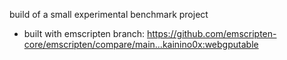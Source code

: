 build of a small experimental benchmark project

- built with emscripten branch:
  <https://github.com/emscripten-core/emscripten/compare/main...kainino0x:webgputable>

